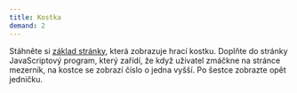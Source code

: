 ```yaml
---
title: Kostka
demand: 2
---
```


Stáhněte si [základ stránky](../assets/kostka-zadani.zip), která zobrazuje hrací kostku. Doplňte do stránky JavaScriptový program, který zařídí, že když uživatel zmáčkne na stránce mezerník, na kostce se zobrazí číslo o jedna vyšší. Po šestce zobrazte opět jedničku.
